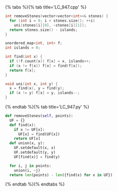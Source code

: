 {% tabs %}{% tab title='LC_947.cpp' %}

```cpp
int removeStones(vector<vector<int>>& stones) {
  for (int i = 0; i < stones.size(); ++i)
    uni(stones[i][0], ~stones[i][1]);
  return stones.size() - islands;
}

unordered_map<int, int> f;
int islands = 0;

int find(int x) {
  if (!f.count(x)) f[x] = x, islands++;
  if (x != f[x]) f[x] = find(f[x]);
  return f[x];
}

void uni(int x, int y) {
  x = find(x), y = find(y);
  if (x != y) f[x] = y, islands--;
}
```

{% endtab %}{% tab title='LC_947.py' %}

```py
def removeStones(self, points):
  UF = {}
  def find(x):
    if x != UF[x]:
      UF[x] = find(UF[x])
    return UF[x]
  def union(x, y):
    UF.setdefault(x, x)
    UF.setdefault(y, y)
    UF[find(x)] = find(y)

  for i, j in points:
    union(i, ~j)
  return len(points) - len({find(x) for x in UF})
```

{% endtab %}{% endtabs %}
